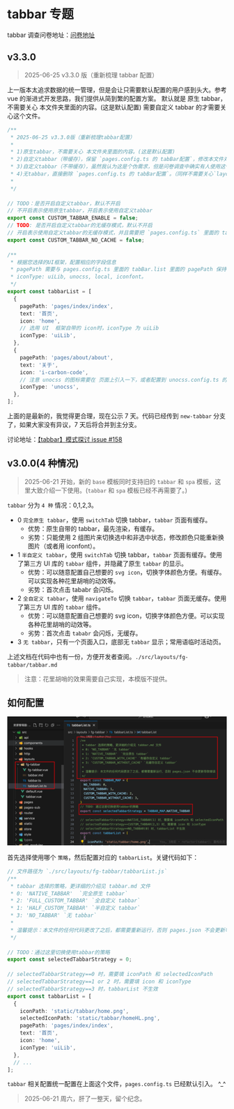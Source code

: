 # tabbar 专题

tabbar 调查问卷地址：[问卷地址](https://docs.qq.com/form/page/DVVF0TEdmY2ZHV3RE)

## v3.3.0

> 2025-06-25 v3.3.0 版（重新梳理 tabbar 配置）

上一版本太追求数据的统一管理，但是会让只需要默认配置的用户感到头大。参考 vue 的渐进式开发思路，我们提供从简到繁的配置方案。
默认就是 原生 tabbar，不需要关心 本文件夹里面的内容。(这是默认配置)
需要自定义 tabbar 的才需要关心这个文件。

```ts
/**
 * 2025-06-25 v3.3.0版（重新梳理tabbar配置）
 *
 * 1)原生tabbar，不需要关心 本文件夹里面的内容。(这是默认配置)
 * 2)自定义tabbar（带缓存），保留 `pages.config.ts 的 tabBar配置`，修改本文件对应的代码。
 * 3)自定义tabbar（不带缓存），虽然我认为这是个伪需求，但是问卷调查中确实有人使用这个。要删除 `pages.config.ts 的 tabBar配置`。
 * 4)无tabbar，直接删除 `pages.config.ts 的 tabBar配置`。（同样不需要关心`layouts/fg-tabbar`）
 *
 */

// TODO：是否开启自定义tabbar，默认不开启
// 不开启表示使用原生tabbar，开启表示使用自定义tabbar
export const CUSTOM_TABBAR_ENABLE = false;
// TODO: 是否开启自定义tabbar的无缓存模式，默认不开启
// 开启表示使用自定义tabbar的无缓存模式，并且需要把 `pages.config.ts` 里面的 tabBar 配置删除
export const CUSTOM_TABBAR_NO_CACHE = false;

/**
 * 根据您选择的UI框架，配置相应的字段信息
 * pagePath 需要与 pages.config.ts 里面的 tabBar.list 里面的 pagePath 保持一致，这样才有缓存效果。
 * iconType: uiLib, unocss, local, iconfont。
 */
export const tabbarList = [
  {
    pagePath: 'pages/index/index',
    text: '首页',
    icon: 'home',
    // 选用 UI  框架自带的 icon时，iconType 为 uiLib
    iconType: 'uiLib',
  },
  {
    pagePath: 'pages/about/about',
    text: '关于',
    icon: 'i-carbon-code',
    // 注意 unocss 的图标需要在 页面上引入一下，或者配置到 unocss.config.ts 的 safelist 中
    iconType: 'unocss',
  },
];
```

上面的是最新的，我觉得更合理，现在公示 7 天。代码已经传到 `new-tabbar` 分支了，如果大家没有异议，7 天后将合并到主分支。

讨论地址：[【tabbar】模式探讨 issue #158](https://github.com/unibest-tech/unibest/issues/158)

## v3.0.0(4 种情况)

> 2025-06-21 开始，新的 `base` 模板同时支持旧的 `tabbar` 和 `spa` 模板，这里大致介绍一下使用。(`tabbar` 和 `spa` 模板已经不再需要了。)

`tabbar` 分为 `4 种` 情况：0,1,2,3。

- 0 `完全原生 tabbar`，使用 `switchTab` 切换 tabbar，`tabbar` 页面有缓存。
  - 优势：原生自带的 tabbar，最先渲染，有缓存。
  - 劣势：只能使用 2 组图片来切换选中和非选中状态，修改颜色只能重新换图片（或者用 iconfont）。
- 1 `半自定义 tabbar`，使用 `switchTab` 切换 tabbar，`tabbar` 页面有缓存。使用了第三方 UI 库的 `tabbar` 组件，并隐藏了原生 `tabbar` 的显示。
  - 优势：可以随意配置自己想要的 `svg icon`，切换字体颜色方便。有缓存。可以实现各种花里胡哨的动效等。
  - 劣势：首次点击 tababr 会闪烁。
- 2 `全自定义 tabbar`，使用 `navigateTo` 切换 `tabbar`，`tabbar` 页面无缓存。使用了第三方 UI 库的 `tabbar` 组件。
  - 优势：可以随意配置自己想要的 svg icon，切换字体颜色方便。可以实现各种花里胡哨的动效等。
  - 劣势：首次点击 `tababr` 会闪烁，无缓存。
- 3 `无 tabbar`，只有一个页面入口，底部无 `tabbar` 显示；常用语临时活动页。

上述文档在代码中也有一份，方便开发者查阅。`./src/layouts/fg-tabbar/tabbar.md`

> 注意：花里胡哨的效果需要自己实现，本模版不提供。

## 如何配置

![alt text](image-4.png)

首先选择使用哪个 `策略`，然后配置对应的 `tabbarList`。关键代码如下：

```ts
// 文件路径为 `./src/layouts/fg-tabbar/tabbarList.js`
/**
 * tabbar 选择的策略，更详细的介绍见 tabbar.md 文件
 * 0: 'NATIVE_TABBAR'  `完全原生 tabbar`
 * 2: 'FULL_CUSTOM_TABBAR' `全自定义 tabbar`
 * 1: 'HALF_CUSTOM_TABBAR' `半自定义 tabbar`
 * 3: 'NO_TABBAR' `无 tabbar`
 *
 * 温馨提示：本文件的任何代码更改了之后，都需要重新运行，否则 pages.json 不会更新导致错误
 */

// TODO：通过这里切换使用tabbar的策略
export const selectedTabbarStrategy = 0;

// selectedTabbarStrategy==0 时，需要填 iconPath 和 selectedIconPath
// selectedTabbarStrategy==1 or 2 时，需要填 icon 和 iconType
// selectedTabbarStrategy==3 时，tabbarList 不生效
export const tabbarList = [
  {
    iconPath: 'static/tabbar/home.png',
    selectedIconPath: 'static/tabbar/homeHL.png',
    pagePath: 'pages/index/index',
    text: '首页',
    icon: 'home',
    iconType: 'uiLib',
  },
  // ...
];
```

`tabbar` 相关配置统一配置在上面这个文件，`pages.config.ts` 已经默认引入。 ^\_^

> 2025-06-21 周六，肝了一整天，留个纪念。
